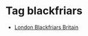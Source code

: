 <!--
title: Tag blackfriars
date: 2020-06-28T14:55:35.190Z
tags:
-->
# Tag blackfriars

 * [London Blackfriars Britain](127862031617.md)